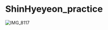 # ShinHyeyeon_practice
![IMG_8117](https://github.com/user-attachments/assets/b01c3083-d567-40a3-9ccd-d6b98f7f7e21)
